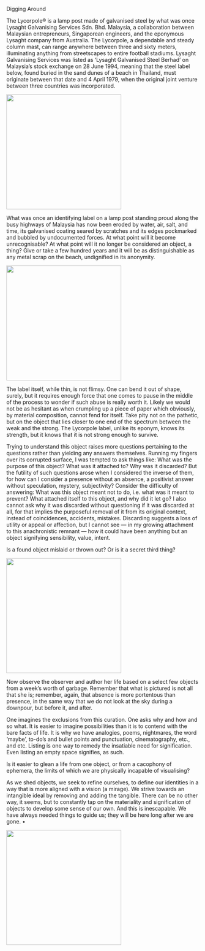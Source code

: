 Digging Around

The Lycorpole® is a lamp post made of galvanised steel by what was once Lysaght Galvanising Services Sdn. Bhd. Malaysia, a collaboration between Malaysian entrepreneurs, Singaporean engineers, and the eponymous Lysaght company from Australia. The Lycorpole, a dependable and steady column mast, can range anywhere between three and sixty meters, illuminating anything from streetscapes to entire football stadiums. Lysaght Galvanising Services was listed as ‘Lysaght Galvanised Steel Berhad’ on Malaysia’s stock exchange on 28 June 1994, meaning that the steel label below, found buried in the sand dunes of a beach in Thailand, must originate between that date and 4 April 1979, when the original joint venture between three countries was incorporated.

<img src ="images/liyanasWritings_files/Image_001.png" height="300px">

What was once an identifying label on a lamp post standing proud along the busy highways of Malaysia has now been eroded by water, air, salt, and time, its galvanised coating seared by scratches and its edges pockmarked and bubbled by undocumented forces. At what point will it become unrecognisable? At what point will it no longer be considered an object, a thing? Give or take a few hundred years and it will be as distinguishable as any metal scrap on the beach, undignified in its anonymity.

<img src ="images/liyanasWritings_files/Image_002.png" height="300px">

The label itself, while thin, is not flimsy. One can bend it out of shape, surely, but it requires enough force that one comes to pause in the middle of the process to wonder if such abuse is really worth it. Likely we would not be as hesitant as when crumpling up a piece of paper which obviously, by material composition, cannot fend for itself. Take pity not on the pathetic, but on the object that lies closer to one end of the spectrum between the weak and the strong. The Lycorpole label, unlike its eponym, knows its strength, but it knows that it is not strong enough to survive.

Trying to understand this object raises more questions pertaining to the questions rather than yielding any answers themselves. Running my fingers over its corrupted surface, I was tempted to ask things like: What was the purpose of this object? What was it attached to? Why was it discarded? But the futility of such questions arose when I considered the inverse of them, for how can I consider a presence without an absence, a positivist answer without speculation, mystery, subjectivity? Consider the difficulty of answering: What was this object meant not to do, i.e. what was it meant to prevent? What attached itself to this object, and why did it let go? I also cannot ask why it was discarded without questioning if it was discarded at all, for that implies the purposeful removal of it from its original context, instead of coincidences, accidents, mistakes. Discarding suggests a loss of utility or appeal or affection, but I cannot see — in my growing attachment to this anachronistic remnant — how it could have been anything but an object signifying sensibility, value, intent.

Is a found object mislaid or thrown out? Or is it a secret third thing?

<img src ="images/liyanasWritings_files/Image_003.png" height="300px">

Now observe the observer and author her life based on a select few objects from a week’s worth of garbage. Remember that what is pictured is not all that she is; remember, again, that absence is more portentous than presence, in the same way that we do not look at the sky during a downpour, but before it, and after. 

One imagines the exclusions from this curation. One asks why and how and so what. It is easier to imagine possibilities than it is to contend with the bare facts of life. It is why we have analogies, poems, nightmares, the word ‘maybe’, to-do’s and bullet points and punctuation, cinematography, etc., and etc. Listing is one way to remedy the insatiable need for signification. Even listing an empty space signifies, as such.

Is it easier to glean a life from one object, or from a cacophony of ephemera, the limits of which we are physically incapable of visualising?

As we shed objects, we seek to refine ourselves, to define our identities in a way that is more aligned with a vision (a mirage). We strive towards an intangible ideal by removing and adding the tangible. There can be no other way, it seems, but to constantly tap on the materiality and signification of objects to develop some sense of our own. And this is inescapable. We have always needed things to guide us; they will be here long after we are gone. •

<img src ="images/liyanasWritings_files/Image_004.png" height="300px">